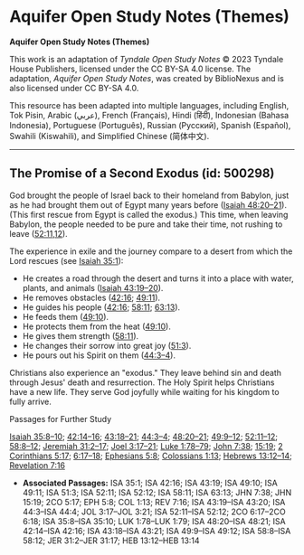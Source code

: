 # Aquifer Open Study Notes (Themes)

**Aquifer Open Study Notes (Themes)**

This work is an adaptation of *Tyndale Open Study Notes* © 2023 Tyndale House Publishers, licensed under the CC BY\-SA 4\.0 license. The adaptation, *Aquifer Open Study Notes*, was created by BiblioNexus and is also licensed under CC BY\-SA 4\.0\.

This resource has been adapted into multiple languages, including English, Tok Pisin, Arabic (عربي), French (Français), Hindi (हिंदी), Indonesian (Bahasa Indonesia), Portuguese (Português), Russian (Русский), Spanish (Español), Swahili (Kiswahili), and Simplified Chinese (简体中文).



--------------------------------

## The Promise of a Second Exodus (id: 500298)

God brought the people of Israel back to their homeland from Babylon, just as he had brought them out of Egypt many years before ([Isaiah 48:20–21](https://ref.ly/Isa48:20-Isa48:21)). (This first rescue from Egypt is called the exodus.) This time, when leaving Babylon, the people needed to be pure and take their time, not rushing to leave ([52:11](https://ref.ly/Isa52:11)[,12](https://ref.ly/Isa52:12)).

The experience in exile and the journey compare to a desert from which the Lord rescues (see [Isaiah 35:1](https://ref.ly/Isa35:1)):

* He creates a road through the desert and turns it into a place with water, plants, and animals ([Isaiah 43:19–20](https://ref.ly/Isa43:19-Isa43:20)).
* He removes obstacles ([42:16](https://ref.ly/Isa42:16); [49:11](https://ref.ly/Isa49:11)).
* He guides his people ([42:16](https://ref.ly/Isa42:16); [58:11](https://ref.ly/Isa58:11); [63:13](https://ref.ly/Isa63:13)).
* He feeds them ([49:10](https://ref.ly/Isa49:10)).
* He protects them from the heat ([49:10](https://ref.ly/Isa49:10)).
* He gives them strength ([58:11](https://ref.ly/Isa58:11)).
* He changes their sorrow into great joy ([51:3](https://ref.ly/Isa51:3)).
* He pours out his Spirit on them ([44:3–4](https://ref.ly/Isa44:3-Isa44:4)).

Christians also experience an "exodus." They leave behind sin and death through Jesus' death and resurrection. The Holy Spirit helps Christians have a new life. They serve God joyfully while waiting for his kingdom to fully arrive.

Passages for Further Study

[Isaiah 35:8–10](https://ref.ly/Isa35:8-Isa35:10); [42:14–16](https://ref.ly/Isa42:14-Isa42:16); [43:18–21](https://ref.ly/Isa43:18-Isa43:21); [44:3–4](https://ref.ly/Isa44:3-Isa44:4); [48:20–21](https://ref.ly/Isa48:20-Isa48:21); [49:9–12](https://ref.ly/Isa49:9-Isa49:12); [52:11–12](https://ref.ly/Isa52:11-Isa52:12); [58:8–12](https://ref.ly/Isa58:8-Isa58:12); [Jeremiah 31:2–17](https://ref.ly/Jer31:2-Jer31:17); [Joel 3:17–21](https://ref.ly/Joel3:17-Joel3:21); [Luke 1:78–79](https://ref.ly/Luke1:78-Luke1:79); [John 7:38](https://ref.ly/John7:38); [15:19](https://ref.ly/John15:19); [2 Corinthians 5:17](https://ref.ly/2Cor5:17); [6:17–18](https://ref.ly/2Cor6:17-2Cor6:18); [Ephesians 5:8](https://ref.ly/Eph5:8); [Colossians 1:13](https://ref.ly/Col1:13); [Hebrews 13:12–14](https://ref.ly/Heb13:12-Heb13:14); [Revelation 7:16](https://ref.ly/Rev7:16)

* **Associated Passages:** ISA 35:1; ISA 42:16; ISA 43:19; ISA 49:10; ISA 49:11; ISA 51:3; ISA 52:11; ISA 52:12; ISA 58:11; ISA 63:13; JHN 7:38; JHN 15:19; 2CO 5:17; EPH 5:8; COL 1:13; REV 7:16; ISA 43:19–ISA 43:20; ISA 44:3–ISA 44:4; JOL 3:17–JOL 3:21; ISA 52:11–ISA 52:12; 2CO 6:17–2CO 6:18; ISA 35:8–ISA 35:10; LUK 1:78–LUK 1:79; ISA 48:20–ISA 48:21; ISA 42:14–ISA 42:16; ISA 43:18–ISA 43:21; ISA 49:9–ISA 49:12; ISA 58:8–ISA 58:12; JER 31:2–JER 31:17; HEB 13:12–HEB 13:14

